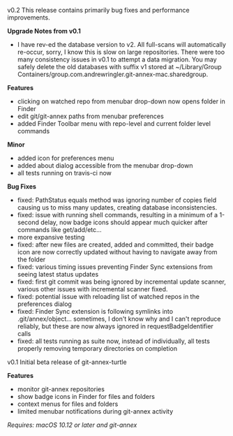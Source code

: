 v0.2
This release contains primarily bug fixes and performance improvements.

**Upgrade Notes from v0.1**
 * I have rev-ed the database version to v2. All full-scans will automatically re-occur, sorry, I know this is slow on large repositories. There were too many consistency issues in v0.1 to attempt a data migration. You may safely delete the old databases with suffix v1 stored at ~/Library/Group Containers/group.com.andrewringler.git-annex-mac.sharedgroup.
 
**Features**
 * clicking on watched repo from menubar drop-down now opens folder in Finder
 * edit git/git-annex paths from menubar preferences
 * added Finder Toolbar menu with repo-level and current folder level commands

**Minor**
 * added icon for preferences menu
 * added about dialog accessible from the menubar drop-down
 * all tests running on travis-ci now

**Bug Fixes**
 * fixed: PathStatus equals method was ignoring number of copies field causing us to miss many updates, creating database inconsistencies.
 * fixed: issue with running shell commands, resulting in a minimum of a 1-second delay, now badge icons should appear much quicker after commands like get/add/etc…
 * more expansive testing
 * fixed: after new files are created, added and committed, their badge icon are now correctly updated without having to navigate away from the folder
 * fixed: various timing issues preventing Finder Sync extensions from seeing latest status updates
 * fixed: first git commit was being ignored by incremental update scanner, various other issues with incremental scanner fixed.
 * fixed: potential issue with reloading list of watched repos in the preferences dialog
 * fixed: Finder Sync extension is following symlinks into .git/annex/object… sometimes, I don't know why and I can't reproduce reliably, but these are now always ignored in requestBadgeIdentifier calls
 * fixed: all tests running as suite now, instead of individually, all tests properly removing temporary directories on completion

v0.1
Initial beta release of git-annex-turtle

**Features**
 * monitor git-annex repositories
 * show badge icons in Finder for files and folders
 * context menus for files and folders
 * limited menubar notifications during git-annex activity

*Requires: macOS 10.12 or later and git-annex*

